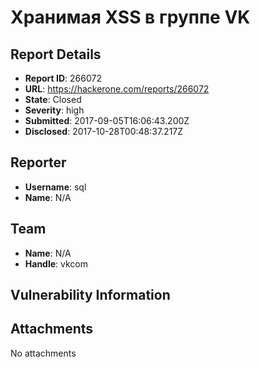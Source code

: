 # Хранимая XSS в группе VK

## Report Details
- **Report ID**: 266072
- **URL**: https://hackerone.com/reports/266072
- **State**: Closed
- **Severity**: high
- **Submitted**: 2017-09-05T16:06:43.200Z
- **Disclosed**: 2017-10-28T00:48:37.217Z

## Reporter
- **Username**: sql
- **Name**: N/A

## Team
- **Name**: N/A
- **Handle**: vkcom

## Vulnerability Information


## Attachments
No attachments
